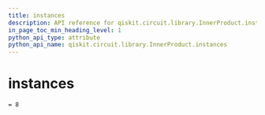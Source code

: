 ```yaml
---
title: instances
description: API reference for qiskit.circuit.library.InnerProduct.instances
in_page_toc_min_heading_level: 1
python_api_type: attribute
python_api_name: qiskit.circuit.library.InnerProduct.instances
---
```


# instances

<span id="qiskit.circuit.library.InnerProduct.instances" />

`= 8`


